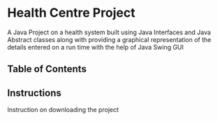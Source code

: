 # Health Centre Project

A Java Project on a health system built using Java Interfaces and Java Abstract classes along with providing a graphical representation of the details entered on a run time with the help of Java Swing GUI 

## Table of Contents

## Instructions
Instruction on downloading the project

